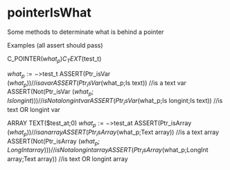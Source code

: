# pointerIsWhat

Some methods to determinate what is behind a pointer

Examples (all assert should pass)

C_POINTER($what_p)
C_TEXT($test_t)

$what_p:=->$test_t
ASSERT(Ptr_isVar ($what_p))  //is a var
ASSERT(Ptr_isVar ($what_p;Is text))  //is a text var 
ASSERT(Not(Ptr_isVar ($what_p;Is longint)))  //is Not a longint var
ASSERT(Ptr_isVar ($what_p;Is longint;Is text))  //is text OR longint var

ARRAY TEXT($test_at;0)
$what_p:=->$test_at
ASSERT(Ptr_isArray ($what_p))  //is an array
ASSERT(Ptr_isArray ($what_p;Text array))  //is a text array 
ASSERT(Not(Ptr_isArray ($what_p;LongInt array)))  //is Not a longint array
ASSERT(Ptr_isArray ($what_p;LongInt array;Text array))  //is text OR longint array
